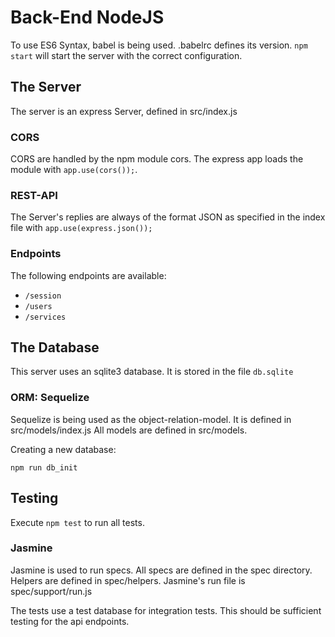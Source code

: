 # Back-End NodeJS
To use ES6 Syntax, babel is being used. .babelrc defines its version.
`npm start` will start the server with the correct configuration.

## The Server
The server is an express Server, defined in src/index.js

### CORS
CORS are handled by the npm module cors.
The express app loads the module with `app.use(cors());`.

### REST-API
The Server's replies are always of the format JSON as specified in the index file with `app.use(express.json());`

### Endpoints
The following endpoints are available:
* `/session`
* `/users`
* `/services`

## The Database
This server uses an sqlite3 database. It is stored in the file `db.sqlite`

### ORM: Sequelize
Sequelize is being used as the object-relation-model. It is defined in src/models/index.js
All models are defined in src/models.

Creating a new database:

`npm run db_init`

## Testing
Execute `npm test` to run all tests.

### Jasmine
Jasmine is used to run specs. All specs are defined in the spec directory. Helpers are defined in spec/helpers. Jasmine's run file is spec/support/run.js

The tests use a test database for integration tests. This should be sufficient testing for the api endpoints.
